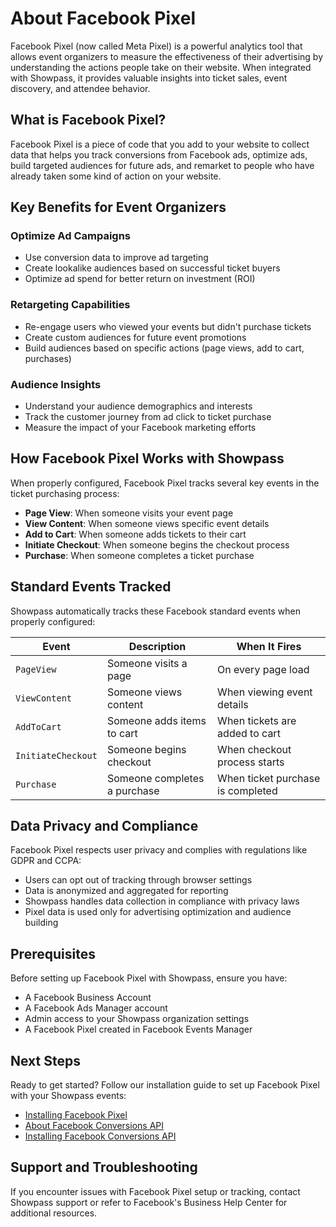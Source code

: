 # About Facebook Pixel

Facebook Pixel (now called Meta Pixel) is a powerful analytics tool that allows event organizers to measure the effectiveness of their advertising by understanding the actions people take on their website. When integrated with Showpass, it provides valuable insights into ticket sales, event discovery, and attendee behavior.

## What is Facebook Pixel?

Facebook Pixel is a piece of code that you add to your website to collect data that helps you track conversions from Facebook ads, optimize ads, build targeted audiences for future ads, and remarket to people who have already taken some kind of action on your website.

## Key Benefits for Event Organizers

### Optimize Ad Campaigns
- Use conversion data to improve ad targeting
- Create lookalike audiences based on successful ticket buyers
- Optimize ad spend for better return on investment (ROI)

### Retargeting Capabilities
- Re-engage users who viewed your events but didn't purchase tickets
- Create custom audiences for future event promotions
- Build audiences based on specific actions (page views, add to cart, purchases)

### Audience Insights
- Understand your audience demographics and interests
- Track the customer journey from ad click to ticket purchase
- Measure the impact of your Facebook marketing efforts

## How Facebook Pixel Works with Showpass

When properly configured, Facebook Pixel tracks several key events in the ticket purchasing process:

- **Page View**: When someone visits your event page
- **View Content**: When someone views specific event details
- **Add to Cart**: When someone adds tickets to their cart
- **Initiate Checkout**: When someone begins the checkout process
- **Purchase**: When someone completes a ticket purchase

## Standard Events Tracked

Showpass automatically tracks these Facebook standard events when properly configured:

| Event | Description | When It Fires |
|-------|-------------|---------------|
| `PageView` | Someone visits a page | On every page load |
| `ViewContent` | Someone views content | When viewing event details |
| `AddToCart` | Someone adds items to cart | When tickets are added to cart |
| `InitiateCheckout` | Someone begins checkout | When checkout process starts |
| `Purchase` | Someone completes a purchase | When ticket purchase is completed |

## Data Privacy and Compliance

Facebook Pixel respects user privacy and complies with regulations like GDPR and CCPA:

- Users can opt out of tracking through browser settings
- Data is anonymized and aggregated for reporting
- Showpass handles data collection in compliance with privacy laws
- Pixel data is used only for advertising optimization and audience building

## Prerequisites

Before setting up Facebook Pixel with Showpass, ensure you have:

- A Facebook Business Account
- A Facebook Ads Manager account
- Admin access to your Showpass organization settings
- A Facebook Pixel created in Facebook Events Manager

## Next Steps

Ready to get started? Follow our installation guide to set up Facebook Pixel with your Showpass events:

- [Installing Facebook Pixel](/facebook/02-installing-facebook-pixel)
- [About Facebook Conversions API](/facebook/03-about-facebook-conversions-api)
- [Installing Facebook Conversions API](/facebook/04-installing-facebook-conversions-api)

## Support and Troubleshooting

If you encounter issues with Facebook Pixel setup or tracking, contact Showpass support or refer to Facebook's Business Help Center for additional resources. 